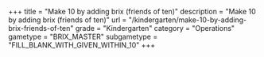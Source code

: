 +++
title = "Make 10 by adding brix (friends of ten)"
description = "Make 10 by adding brix (friends of ten)"
url = "/kindergarten/make-10-by-adding-brix-friends-of-ten"
grade = "Kindergarten"
category = "Operations"
gametype = "BRIX_MASTER"
subgametype = "FILL_BLANK_WITH_GIVEN_WITHIN_10"
+++